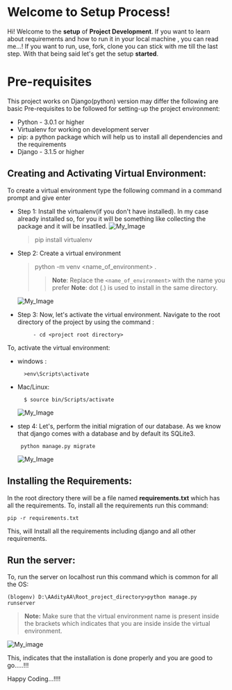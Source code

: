 # Welcome to Setup Process!

Hi! Welcome to the **setup** of  **Project Development**. If you want to learn about requirements and how to run it in your local machine , you can read me...! If you want to run, use, fork, clone you can stick with me till the last step. With that being said let's get the setup **started**.


# Pre-requisites 

This project works on Django(python) version may differ the following are basic Pre-requisites to be followed for setting-up the project environment:

- Python -  3.0.1 or higher
- Virtualenv for working on development server
- pip: a python package which will help us to install all dependencies and the requirements
- Django - 3.1.5 or higher

## Creating and Activating Virtual Environment:
To create a virtual environment type the following command in a command prompt and give enter

- Step 1: Install the virtualenv(if you don't have installed). In my case already installed so, for you it will be something like collecting the package and it will be insatlled.
	![My_Image](https://i.imgur.com/AnzvsXg.png)

	>pip install virtualenv

- Step 2: Create a virtual environment
	>python -m venv <name_of_environment> .
	>>**Note**: Replace the `<name_of_environment>` with the name you prefer
	>>**Note**: dot (.) is used to install in the same directory.

	![My_Image](https://i.imgur.com/rvsUNdD.png?1)
	
-  Step 3: Now, let's activate the virtual environment. Navigate to the root directory of the project by using the command :
		
		
			- cd <project root directory>

	

To, activate the virtual environment: 
- windows : 
			
		>env\Scripts\activate

 - Mac/Linux: 
		
		 $ source bin/Scripts/activate

	![My_Image](https://i.imgur.com/sLk3aot.png)

 - step 4:
	  Let's, perform the initial migration of our database. As we know that django comes with a database and by default its SQLite3.
	  

	    python manage.py migrate	
	    
	![My_Image](https://i.imgur.com/9IUsKAf.png)	

## Installing the Requirements:

In the root directory there will be a file named **requirements.txt** which has all the requirements.
To, install all the requirements run this command:

    pip -r requirements.txt
    
This, will Install all the requirements including django and all other requirements. 

## Run the server:
To, run the server on localhost run this command which is common for all the OS:

    (blogenv) D:\AAdityAA\Root_project_directory>python manage.py runserver

>**Note:** Make sure  that the virtual environment name is present inside the brackets which indicates that you are inside inside the virtual environment.

![My_image](https://i.imgur.com/9ls6Fak.png)


This, indicates that the installation is done properly and you are good to go.....!!!

Happy Coding...!!!!
